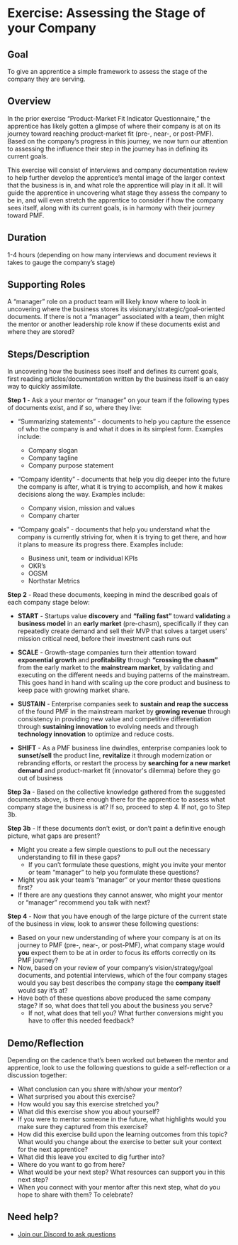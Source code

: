 # Exercise: Assessing the Stage of your Company

## Goal
To give an apprentice a simple framework to assess the stage of the company they are serving.

## Overview
In the prior exercise “Product-Market Fit Indicator Questionnaire,” the apprentice has likely gotten a glimpse of where their company is at on its journey toward reaching product-market fit (pre-, near-, or post-PMF). Based on the company’s progress in this journey, we now turn our attention to assessing the influence their step in the journey has in defining its current goals. 

This exercise will consist of interviews and company documentation review to help further develop the apprentice’s mental image of the larger context that the business is in, and what role the apprentice will play in it all. It will guide the apprentice in uncovering what stage they assess the company to be in, and will even stretch the apprentice to consider if how the company sees itself, along with its current goals, is in harmony with their journey toward PMF.

## Duration
1-4 hours (depending on how many interviews and document reviews it takes to gauge the company’s stage)

## Supporting Roles
A “manager” role on a product team will likely know where to look in uncovering where the business stores its visionary/strategic/goal-oriented documents.  If there is not a “manager” associated with a team, then might the mentor or another leadership role know if these documents exist and where they are stored? 

## Steps/Description
In uncovering how the business sees itself and defines its current goals, first reading articles/documentation written by the business itself is an easy way to quickly assimilate. 

**Step 1** - Ask a your mentor or “manager” on your team if the following types of documents exist, and if so, where they live:
- “Summarizing statements” - documents to help you capture the essence of who the company is and what it does in its simplest form. Examples include:
  - Company slogan
  - Company tagline
  - Company purpose statement

- “Company identity” - documents that help you dig deeper into the future the company is after, what it is trying to accomplish, and how it makes decisions along the way. Examples include: 
  - Company vision, mission and values 
  - Company charter

- “Company goals” - documents that help you understand what the company is currently striving for, when it is trying to get there, and how it plans to measure its progress there. Examples include:
  - Business unit, team or individual KPIs
  - OKR’s
  - OGSM
  - Northstar Metrics 

**Step 2** - Read these documents, keeping in mind the described goals of each company stage below: 

- **START** - Startups value **discovery** and **“failing fast”** toward **validating** a **business model** in an **early market** (pre-chasm), specifically if they can repeatedly create demand and sell their MVP that solves a target users’ mission critical need, before their investment cash runs out

- **SCALE** - Growth-stage companies turn their attention toward **exponential growth** and **profitability** through **“crossing the chasm”** from the early market to the **mainstream market**, by validating and executing on the different needs and buying patterns of the mainstream. This goes hand in hand with scaling up the core product and business to keep pace with growing market share.

- **SUSTAIN** - Enterprise companies seek to **sustain and reap the success** of the found PMF in the mainstream market by **growing revenue** through consistency in providing new value and competitive differentiation through **sustaining innovation** to evolving needs and through **technology innovation** to optimize and reduce costs.

- **SHIFT** - As a PMF business line dwindles, enterprise companies look to **sunset/sell** the product line, **revitalize** it through modernization or rebranding efforts, or restart the process by **searching for a new market demand** and product-market fit (innovator's dilemma) before they go out of business

**Step 3a** - Based on the collective knowledge gathered from the suggested documents above, is there enough there for the apprentice to assess what company stage the business is at? If so, proceed to step 4. If not, go to Step 3b.

**Step 3b** - If these documents don’t exist, or don’t paint a definitive enough picture, what gaps are present? 
- Might you create a few simple questions to pull out the necessary understanding to fill in these gaps?
  - If you can’t formulate these questions, might you invite your mentor or team “manager” to help you formulate these questions? 
- Might you ask your team’s “manager” or your mentor these questions first?
- If there are any questions they cannot answer, who might your mentor or “manager” recommend you talk with next?

**Step 4** - Now that you have enough of the large picture of the current state of the business in view, look to answer these following questions:
- Based on your new understanding of where your company is at on its journey to PMF (pre-, near-, or post-PMF), what company stage would **you** expect them to be at in order to focus its efforts correctly on its PMF journey?
- Now, based on your review of your company’s vision/strategy/goal documents, and potential interviews, which of the four company stages would you say best describes the company stage the **company itself** would say it’s at?
- Have both of these questions above produced the same company stage? If so, what does that tell you about the business you serve?
  - If not, what does that tell you? What further conversions might you have to offer this needed feedback?


## Demo/Reflection
Depending on the cadence that’s been worked out between the mentor and apprentice, look to use the following questions to guide a self-reflection  or a discussion together:

- What conclusion can you share with/show your mentor?
- What surprised you about this exercise?
- How would you say this exercise stretched you? 
- What did this exercise show you about yourself?
- If you were to mentor someone in the future, what highlights would you make sure they captured from this exercise? 
- How did this exercise build upon the learning outcomes from this topic? What would you change about the exercise to better suit your context for the next apprentice?
- What did this leave you excited to dig further into? 
- Where do you want to go from here?
- What would be your next step? What resources can support you in this next step?
- When you connect with your mentor after this next step, what do you hope to share with them? To celebrate? 

## Need help?

- [Join our Discord to ask questions](https://discord.gg/bDVYvG3Czd)
